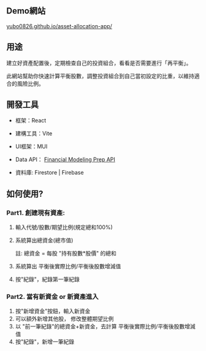 ## Demo網站

[yubo0826.github.io/asset-allocation-app/](https://yubo0826.github.io/asset-allocation-app/)

## 用途

建立好資產配置後，定期檢查自己的投資組合，看看是否需要進行「再平衡」。

此網站幫助你快速計算平衡股數，調整投資組合到自己當初設定的比重，以維持適合的風險比例。

## 開發工具


- 框架：React

- 建構工具：Vite

- UI框架：MUI

- Data API： [Financial Modeling Prep API](https://site.financialmodelingprep.com/)

- 資料庫: Firestore | Firebase

## 如何使用?

### Part1. 創建現有資產:

1. 輸入代號/股數/期望比例(規定總和100%)
2. 系統算出總資金(總市值)
    
    註: 總資金 = 每股 "持有股數*股價" 的總和
    
3. 系統算出 平衡後實際比例/平衡後股數增減值
4. 按"紀錄"，紀錄第一筆紀錄

### Part2. 當有新資金 or 新資產進入

1. 按"新增資金"按鈕，輸入新資金
2. 可以額外新增其他股， 修改整體期望比例
3. 以 "前一筆紀錄"的總資金+新資金，去計算 平衡後實際比例/平衡後股數增減值
4. 按"紀錄"，新增一筆紀錄

